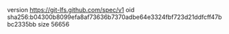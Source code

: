 version https://git-lfs.github.com/spec/v1
oid sha256:b04300b8099efa8af73636b7370adbe64e3324fbf723d21ddfcff47bbc2335bb
size 56656
